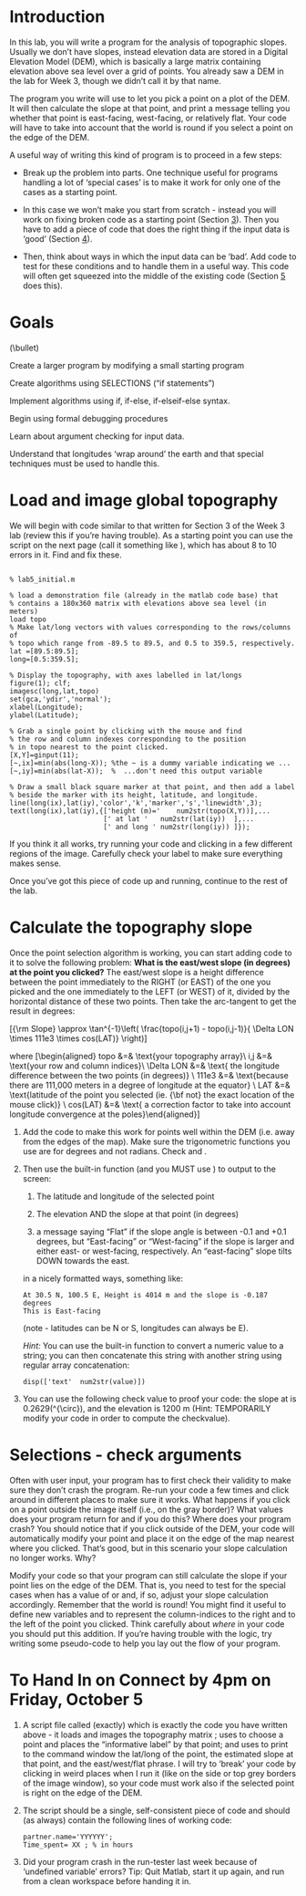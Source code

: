 # Introduction

In this lab, you will write a program for the analysis of topographic
slopes. Usually we don’t have slopes, instead elevation data are stored
in a Digital Elevation Model (DEM), which is basically a large matrix
containing elevation above sea level over a grid of points. You already
saw a DEM in the lab for Week 3, though we didn’t call it by that name.

The program you write will use to let you pick a point on a plot of the
DEM. It will then calculate the slope at that point, and print a message
telling you whether that point is east-facing, west-facing, or
relatively flat. Your code will have to take into account that the world
is round if you select a point on the edge of the DEM.

A useful way of writing this kind of program is to proceed in a few
steps:

  - Break up the problem into parts. One technique useful for programs
    handling a lot of ‘special cases’ is to make it work for only one of
    the cases as a starting point.

  - In this case we won’t make you start from scratch - instead you will
    work on fixing broken code as a starting point (Section
    [3](#sec:load)). Then you have to add a piece of code that does the
    right thing if the input data is ‘good’ (Section [4](#sec:slope)).

  - Then, think about ways in which the input data can be ‘bad’. Add
    code to test for these conditions and to handle them in a useful
    way. This code will often get squeezed into the middle of the
    existing code (Section [5](#sec:args) does this).

# Goals

<span>\(\bullet\)</span><span> </span>

Create a larger program by modifying a small starting program

Create algorithms using SELECTIONS (“if statements”)

Implement algorithms using if, if-else, if-elseif-else syntax.

Begin using formal debugging procedures

Learn about argument checking for input data.

Understand that longitudes ‘wrap around’ the earth and that special
techniques must be used to handle this.

# Load and image global topography

We will begin with code similar to that written for Section 3 of the
Week 3 lab (review this if you’re having trouble). As a starting point
you can use the script on the next page (call it something like ), which
has about 8 to 10 errors in it. Find and fix these.

``` 

% lab5_initial.m

% load a demonstration file (already in the matlab code base) that
% contains a 180x360 matrix with elevations above sea level (in meters)
load topo
% Make lat/long vectors with values corresponding to the rows/columns of 
% topo which range from -89.5 to 89.5, and 0.5 to 359.5, respectively.
lat =[89.5:89.5];
long=[0.5:359.5];

% Display the topography, with axes labelled in lat/longs
figure(1); clf;
imagesc(long,lat,topo)
set(gca,'ydir','normal');
xlabel(Longitude);
ylabel(Latitude);

% Grab a single point by clicking with the mouse and find 
% the row and column indexes corresponding to the position 
% in topo nearest to the point clicked.
[X,Y]=ginput(11);
[~,ix]=min(abs(long-X)); %the ~ is a dummy variable indicating we ...
[~,iy]=min(abs(lat-X));  %  ...don't need this output variable

% Draw a small black square marker at that point, and then add a label 
% beside the marker with its height, latitude, and longitude.
line(long(ix),lat(iy),'color','k','marker','s','linewidth',3);
text(long(ix),lat(iy),{['height (m)='    num2str(topo(X,Y))],...
                       [' at lat '   num2str(lat(iy))  ],...
                       [' and long ' num2str(long(iy)) ]});
```

If you think it all works, try running your code and clicking in a few
different regions of the image. Carefully check your label to make sure
everything makes sense.

Once you’ve got this piece of code up and running, continue to the rest
of the lab.

# Calculate the topography slope

Once the point selection algorithm is working, you can start adding code
to it to solve the following problem: <span>**What is the east/west
slope (in degrees) at the point you clicked?**</span> The east/west
slope is a height difference between the point immediately to the RIGHT
(or EAST) of the one you picked and the one immediately to the LEFT (or
WEST) of it, divided by the horizontal distance of these two points.
Then take the arc-tangent to get the result in degrees:

\[{\rm Slope} \approx \tan^{-1}\left( \frac{topo(i,j+1) - topo(i,j-1)}{ \Delta LON \times 111e3 \times cos(LAT)} \right)\]

where \[\begin{aligned}
topo &=& \text{your topography array}\\
i,j &=& \text{your row and column indices}\\
\Delta LON &=& \text{ the longitude difference between the two points (in degrees)} \\
111e3 &=& \text{because there are 111,000 meters in a degree of longitude at the equator} \\
LAT &=& \text{latitude of the point you selected (ie. {\bf not} the exact location of the mouse click)} \\
cos(LAT) &=& \text{ a correction factor to take into account  longitude convergence at the poles}\end{aligned}\]

1.  Add the code to make this work for points well within the DEM (i.e.
    away from the edges of the map). Make sure the trigonometric
    functions you use are for degrees and not radians. Check and .

2.  Then use the built-in function (and you MUST use ) to output to the
    screen:
    
    1.  The latitude and longitude of the selected point
    
    2.  The elevation AND the slope at that point (in degrees)
    
    3.  a message saying “Flat” if the slope angle is between -0.1 and
        +0.1 degrees, but “East-facing” or “West-facing” if the slope is
        larger and either east- or west-facing, respectively. An
        “east-facing” slope tilts DOWN towards the east.
    
    in a nicely formatted ways, something like:
    
        At 30.5 N, 100.5 E, Height is 4014 m and the slope is -0.187 degrees
        This is East-facing
    
    (note - latitudes can be N or S, longitudes can always be E).
    
    *Hint:* You can use the built-in function to convert a numeric value
    to a string; you can then concatenate this string with another
    string using regular array concatenation:
    
        disp(['text'  num2str(value)])

3.  You can use the following check value to proof your code: the slope
    at is 0.2629\(^{\circ}\), and the elevation is 1200 m (Hint:
    TEMPORARILY modify your code in order to compute the checkvalue).

# Selections - check arguments

Often with user input, your program has to first check their validity to
make sure they don’t crash the program. Re-run your code a few times and
click around in different places to make sure it works. What happens if
you click on a point outside the image itself (i.e., on the gray
border)? What values does your program return for and if you do this?
Where does your program crash? You should notice that if you click
outside of the DEM, your code will automatically modify your point and
place it on the edge of the map nearest where you clicked. That’s good,
but in this scenario your slope calculation no longer works. Why?

Modify your code so that your program can still calculate the slope if
your point lies on the edge of the DEM. That is, you need to test for
the special cases when has a value of or and, if so, adjust your slope
calculation accordingly. Remember that the world is round\! You might
find it useful to define new variables and to represent the
column-indices to the right and to the left of the point you clicked.
Think carefully about *where* in your code you should put this addition.
If you’re having trouble with the logic, try writing some pseudo-code to
help you lay out the flow of your program.

# To Hand In on Connect by 4pm on Friday, October 5

1.  A script file called (exactly) which is exactly the code you have
    written above - it loads and images the topography matrix ; uses to
    choose a point and places the “informative label” by that point; and
    uses to print to the command window the lat/long of the point, the
    estimated slope at that point, and the east/west/flat phrase. I will
    try to ‘break’ your code by clicking in weird places when I run it
    (like on the side or top grey borders of the image window), so your
    code must work also if the selected point is right on the edge of
    the DEM.

2.  The script should be a single, self-consistent piece of code and
    should (as always) contain the following lines of working code:
    
        partner.name='YYYYYY';
        Time_spent= XX ; % in hours

3.  Did your program crash in the run-tester last week because of
    ‘undefined variable’ errors? Tip: Quit Matlab, start it up again,
    and run from a clean workspace before handing it in.
